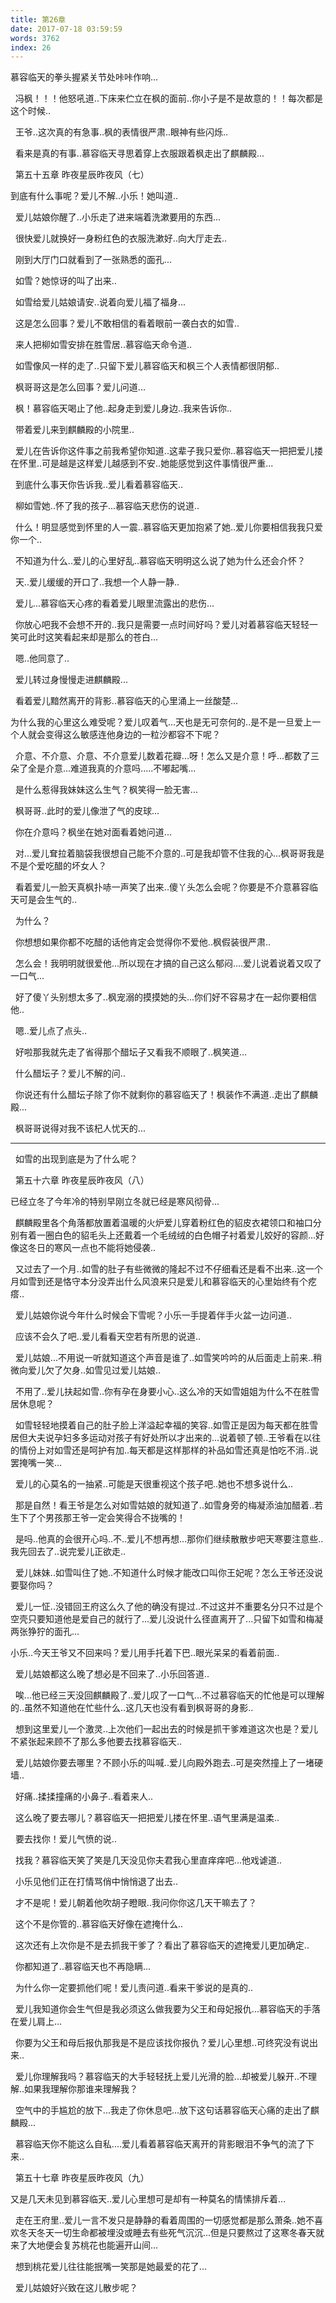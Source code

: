```yaml
---
title: 第26章
date: 2017-07-18 03:59:59
words: 3762
index: 26
---
```

<!-- deleteAbove -->


慕容临天的拳头握紧关节处咔咔作响...





  冯枫！！！他怒吼道..下床来伫立在枫的面前..你小子是不是故意的！！每次都是这个时候..





  王爷..这次真的有急事..枫的表情很严肃..眼神有些闪烁..





  看来是真的有事..慕容临天寻思着穿上衣服跟着枫走出了麒麟殿...

  第五十五章 昨夜星辰昨夜风（七）



到底有什么事呢？爱儿不解..小乐！她叫道..





  爱儿姑娘你醒了..小乐走了进来端着洗漱要用的东西...





  很快爱儿就换好一身粉红色的衣服洗漱好..向大厅走去..





  刚到大厅门口就看到了一张熟悉的面孔...





  如雪？她惊讶的叫了出来..





  如雪给爱儿姑娘请安..说着向爱儿福了福身...





  这是怎么回事？爱儿不敢相信的看着眼前一袭白衣的如雪..





  来人把柳如雪安排在胜雪居..慕容临天命令道..





  如雪像风一样的走了..只留下爱儿慕容临天和枫三个人表情都很阴郁..





  枫哥哥这是怎么回事？爱儿问道...





  枫！慕容临天喝止了他..起身走到爱儿身边..我来告诉你..





  带着爱儿来到麒麟殿的小院里..





  爱儿在告诉你这件事之前我希望你知道..这辈子我只爱你..慕容临天一把把爱儿搂在怀里..可是越是这样爱儿越感到不安..她能感觉到这件事情很严重...





  到底什么事天你告诉我..爱儿看着慕容临天..





  柳如雪她..怀了我的孩子...慕容临天悲伤的说道..





  什么！明显感觉到怀里的人一震..慕容临天更加抱紧了她..爱儿你要相信我我只爱你一个..





  不知道为什么..爱儿的心里好乱..慕容临天明明这么说了她为什么还会介怀？





  天..爱儿缓缓的开口了..我想一个人静一静..





  爱儿...慕容临天心疼的看着爱儿眼里流露出的悲伤...





  你放心吧我不会想不开的..我只是需要一点时间好吗？爱儿对着慕容临天轻轻一笑可此时这笑看起来却是那么的苍白...





  嗯..他同意了..





  爱儿转过身慢慢走进麒麟殿...





  看着爱儿黯然离开的背影..慕容临天的心里涌上一丝酸楚...









为什么我的心里这么难受呢？爱儿叹着气...天也是无可奈何的..是不是一旦爱上一个人就会变得这么敏感连他身边的一粒沙都容不下呢？





  介意、不介意、介意、不介意爱儿数着花瓣...呀！怎么又是介意！呼...都数了三朵了全是介意...难道我真的介意吗.....不嘟起嘴...





  是什么惹得我妹妹这么生气？枫笑得一脸无害...





  枫哥哥..此时的爱儿像泄了气的皮球...





  你在介意吗？枫坐在她对面看着她问道...





  对...爱儿耷拉着脑袋我很想自己能不介意的..可是我却管不住我的心...枫哥哥我是不是个爱吃醋的坏女人？





  看着爱儿一脸天真枫扑哧一声笑了出来..傻丫头怎么会呢？你要是不介意慕容临天可是会生气的..





  为什么？





  你想想如果你都不吃醋的话他肯定会觉得你不爱他..枫假装很严肃..





  怎么会！我明明就很爱他...所以现在才搞的自己这么郁闷....爱儿说着说着又叹了一口气...





  好了傻丫头别想太多了..枫宠溺的摸摸她的头...你们好不容易才在一起你要相信他..





  嗯..爱儿点了点头..





  好啦那我就先走了省得那个醋坛子又看我不顺眼了..枫笑道...





  什么醋坛子？爱儿不解的问..





  你说还有什么醋坛子除了你不就剩你的慕容临天了！枫装作不满道..走出了麒麟殿...





  枫哥哥说得对我不该杞人忧天的...



********************************************************************************





  如雪的出现到底是为了什么呢？

  第五十六章 昨夜星辰昨夜风（八）



已经立冬了今年冷的特别早刚立冬就已经是寒风彻骨...





  麒麟殿里各个角落都放置着温暖的火炉爱儿穿着粉红色的貂皮衣裙领口和袖口分别有着一圈白色的貂毛头上还戴着一个毛绒绒的白色帽子衬着爱儿姣好的容颜...好像这冬日的寒风一点也不能将她侵袭..





  又过去了一个月..如雪的肚子有些微微的隆起不过不仔细看还是看不出来..这一个月如雪到还是恪守本分没弄出什么风浪来只是爱儿和慕容临天的心里始终有个疙瘩..





  爱儿姑娘你说今年什么时候会下雪呢？小乐一手提着伴手火盆一边问道..





  应该不会久了吧..爱儿看看天空若有所思的说道..





  爱儿姑娘...不用说一听就知道这个声音是谁了..如雪笑吟吟的从后面走上前来..稍微向爱儿欠了欠身..如雪见过爱儿姑娘..





  不用了..爱儿扶起如雪..你有孕在身要小心..这么冷的天如雪姐姐为什么不在胜雪居休息呢？





  如雪轻轻地摸着自己的肚子脸上洋溢起幸福的笑容..如雪正是因为每天都在胜雪居但大夫说孕妇多多运动对孩子有好处所以才出来的...说着顿了顿..王爷看在以往的情份上对如雪还是呵护有加..每天都是这样那样的补品如雪还真是怕吃不消..说罢掩嘴一笑...





  爱儿的心莫名的一抽紧..可能是天很重视这个孩子吧..她也不想多说什么..





  那是自然！看王爷是怎么对如雪姑娘的就知道了..如雪身旁的梅凝添油加醋着..若生下了个男孩那王爷一定会笑得合不拢嘴的！





  是吗..他真的会很开心吗..不..爱儿不想再想...那你们继续散散步吧天寒要注意些..我先回去了..说完爱儿正欲走..





  爱儿妹妹..如雪叫住了她..不知道什么时候才能改口叫你王妃呢？怎么王爷还没说要娶你吗？





  爱儿一怔..没错回王府这么久了他的确没有提过..不过这并不重要名分只不过是个空壳只要知道他是爱自己的就行了...爱儿没说什么径直离开了...只留下如雪和梅凝两张狰狞的面孔...









小乐..今天王爷又不回来吗？爱儿用手托着下巴..眼光呆呆的看着前面..





  爱儿姑娘都这么晚了想必是不回来了..小乐回答道..





  唉...他已经三天没回麒麟殿了..爱儿叹了一口气...不过慕容临天的忙他是可以理解的..虽然不知道他在忙些什么..这几天也没有看到枫哥哥的身影..





  想到这里爱儿一个激灵..上次他们一起出去的时候是抓干爹难道这次也是？爱儿不紧张起来顾不了那么多他要去找慕容临天..





  爱儿姑娘你要去哪里？不顾小乐的叫喊..爱儿向殿外跑去..可是突然撞上了一堵硬墙..





  好痛..揉揉撞痛的小鼻子..看着来人..





  这么晚了要去哪儿？慕容临天一把把爱儿搂在怀里..语气里满是温柔..





  要去找你！爱儿气愤的说..





  找我？慕容临天笑了笑是几天没见你夫君我心里直痒痒吧...他戏谑道..





  小乐见他们正在打情骂俏中悄悄退了出去..





  才不是呢！爱儿朝着他吹胡子瞪眼..我问你你这几天干嘛去了？





  这个不是你管的..慕容临天好像在遮掩什么..





  这次还有上次你是不是去抓我干爹了？看出了慕容临天的遮掩爱儿更加确定..





  你都知道了..慕容临天也不再隐瞒...





  为什么你一定要抓他们呢！爱儿责问道..看来干爹说的是真的..





  爱儿我知道你会生气但是我必须这么做我要为父王和母妃报仇...慕容临天的手落在爱儿肩上...





  你要为父王和母后报仇那我是不是应该找你报仇？爱儿心里想..可终究没有说出来..





  爱儿你理解我吗？慕容临天的大手轻轻抚上爱儿光滑的脸...却被爱儿躲开..不理解..如果我理解你那谁来理解我？





  空气中的手尴尬的放下...我走了你休息吧...放下这句话慕容临天心痛的走出了麒麟殿...





  慕容临天你不能这么自私....爱儿看着慕容临天离开的背影眼泪不争气的流了下来..

  第五十七章 昨夜星辰昨夜风（九）



又是几天未见到慕容临天..爱儿心里想可是却有一种莫名的情愫排斥着...





  走在王府里..爱儿一言不发只是静静的看着周围的一切感觉都是那么萧条..她不喜欢冬天冬天一切生命都被埋没或睡去有些死气沉沉...但是只要熬过了这寒冬春天就来了大地便会复苏桃花也能遍开山间...





  想到桃花爱儿往往能抿嘴一笑那是她最爱的花了...





  爱儿姑娘好兴致在这儿散步呢？

　
